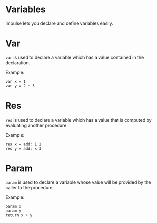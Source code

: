 # Variables
Impulse lets you declare and define variables easily.

# Var
`var` is used to declare a variable which has a value contained in the declaration.

Example:
```ipl
var x = 1
var y = 2 + 3
```

# Res
`res` is used to declare a variable which has a value that is computed by evaluating another procedure.

Example:
```ipl
res x = add: 1 2
res y = add: x 3
```

# Param
`param` is used to declare a variable whose value will be provided by the caller to the procedure.

Example:
```ipl
param x
param y
return x + y
```